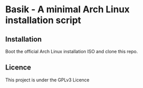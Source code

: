 # Basik - A minimal Arch Linux installation script

## Installation

Boot the official Arch Linux installation ISO and clone this repo.

## Licence

This project is under the GPLv3 Licence
